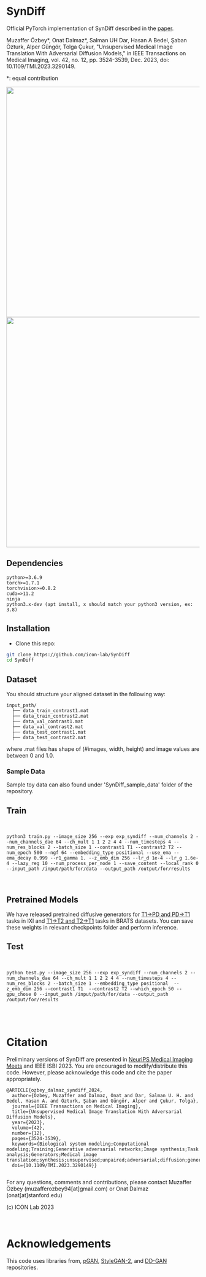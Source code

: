 # SynDiff

Official PyTorch implementation of SynDiff described in the [paper](https://ieeexplore.ieee.org/document/10167641).

Muzaffer Özbey*, Onat Dalmaz*, Salman UH Dar, Hasan A Bedel, Şaban Özturk, Alper Güngör, Tolga Çukur, "Unsupervised Medical Image Translation With Adversarial Diffusion Models," in IEEE Transactions on Medical Imaging, vol. 42, no. 12, pp. 3524-3539, Dec. 2023, doi: 10.1109/TMI.2023.3290149.

*: equal contribution

<img src="./figures/adv_diff.png" width="600px">

<img src="./figures/syndiff.png" width="600px">

## Dependencies

```
python>=3.6.9
torch>=1.7.1
torchvision>=0.8.2
cuda=>11.2
ninja
python3.x-dev (apt install, x should match your python3 version, ex: 3.8)
```

## Installation
- Clone this repo:
```bash
git clone https://github.com/icon-lab/SynDiff
cd SynDiff
```

## Dataset
You should structure your aligned dataset in the following way:



```
input_path/
  ├── data_train_contrast1.mat
  ├── data_train_contrast2.mat
  ├── data_val_contrast1.mat
  ├── data_val_contrast2.mat
  ├── data_test_contrast1.mat
  ├── data_test_contrast2.mat
```

where .mat files has shape of (#images, width, height) and image values are between 0 and 1.0. 
### Sample Data
Sample toy data can also found under 'SynDiff_sample_data' folder of the repository. 



## Train

<br />

```
python3 train.py --image_size 256 --exp exp_syndiff --num_channels 2 --num_channels_dae 64 --ch_mult 1 1 2 2 4 4 --num_timesteps 4 --num_res_blocks 2 --batch_size 1 --contrast1 T1 --contrast2 T2 --num_epoch 500 --ngf 64 --embedding_type positional --use_ema --ema_decay 0.999 --r1_gamma 1. --z_emb_dim 256 --lr_d 1e-4 --lr_g 1.6e-4 --lazy_reg 10 --num_process_per_node 1 --save_content --local_rank 0 --input_path /input/path/for/data --output_path /output/for/results
```

<br />

## Pretrained Models
We have released pretrained diffusive generators for [T1->PD and PD->T1](https://drive.google.com/file/d/1Hfvnz29NaTFqPMX6RGaEv4Qnt8HeoxZz/view?usp=sharing) tasks in IXI and [T1->T2 and T2->T1](https://drive.google.com/file/d/1zGzZPVY-Xp2Flc7GicOD7s4taxcjwCsn/view?usp=sharing) tasks in BRATS datasets. You can save these weights in relevant checkpoints folder and perform inference.

## Test

<br />

```
python test.py --image_size 256 --exp exp_syndiff --num_channels 2 --num_channels_dae 64 --ch_mult 1 1 2 2 4 4 --num_timesteps 4 --num_res_blocks 2 --batch_size 1 --embedding_type positional  --z_emb_dim 256 --contrast1 T1  --contrast2 T2 --which_epoch 50 --gpu_chose 0 --input_path /input/path/for/data --output_path /output/for/results
```

<br />
<br />


# Citation
Preliminary versions of SynDiff are presented in [NeurIPS Medical Imaging Meets](https://www.cse.cuhk.edu.hk/~qdou/public/medneurips2022/105.pdf) and IEEE ISBI 2023.
You are encouraged to modify/distribute this code. However, please acknowledge this code and cite the paper appropriately.
```
@ARTICLE{ozbey_dalmaz_syndiff_2024,
  author={Özbey, Muzaffer and Dalmaz, Onat and Dar, Salman U. H. and Bedel, Hasan A. and Özturk, Şaban and Güngör, Alper and Çukur, Tolga},
  journal={IEEE Transactions on Medical Imaging}, 
  title={Unsupervised Medical Image Translation With Adversarial Diffusion Models}, 
  year={2023},
  volume={42},
  number={12},
  pages={3524-3539},
  keywords={Biological system modeling;Computational modeling;Training;Generative adversarial networks;Image synthesis;Task analysis;Generators;Medical image translation;synthesis;unsupervised;unpaired;adversarial;diffusion;generative},
  doi={10.1109/TMI.2023.3290149}}


```
For any questions, comments and contributions, please contact Muzaffer Özbey (muzafferozbey94[at]gmail.com) or Onat Dalmaz (onat[at]stanford.edu) <br />

(c) ICON Lab 2023

<br />

# Acknowledgements

This code uses libraries from, [pGAN](https://github.com/icon-lab/pGAN-cGAN), [StyleGAN-2](https://github.com/NVlabs/stylegan2), and [DD-GAN](https://github.com/NVlabs/denoising-diffusion-gan) repositories.
